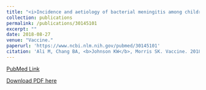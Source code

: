```yaml
---
title: "<i>Incidence and aetiology of bacterial meningitis among children aged 1-59 months in South Asia: systematic review and meta-analysis</i>"
collection: publications
permalink: /publications/30145101
excerpt: "" 
date: 2018-08-27
venue: "Vaccine."
paperurl: 'https://www.ncbi.nlm.nih.gov/pubmed/30145101'
citation: 'Ali M, Chang BA, <b>Johnson KW</b>, Morris SK. Vaccine. 2018 Aug 22. pii: S0264-410X(18)31006-5. doi: 10.1016/j.vaccine.2018.07.037. [Epub ahead of print] Review. PubMed ID: 30145101'
---
```


[PubMed Link](https://www.ncbi.nlm.nih.gov/pubmed/30145101)

[Download PDF here](https://kippjohnson.com/files/30145101.pdf)

